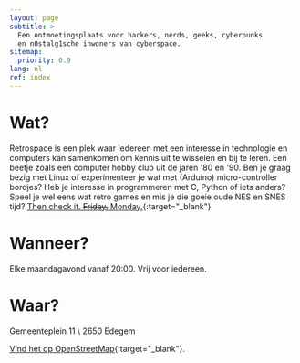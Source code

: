 ```yaml
---
layout: page
subtitle: >
  Een ontmoetingsplaats voor hackers, nerds, geeks, cyberpunks
  en n0stalg1sche inwoners van cyberspace.
sitemap:
  priority: 0.9
lang: nl
ref: index
---
```


# Wat?
Retrospace is een plek waar iedereen met een interesse in technologie en
computers kan samenkomen om kennis uit te wisselen en bij te leren.
Een beetje zoals een computer hobby club uit de jaren '80 en '90.
Ben je graag bezig met Linux of experimenteer je wat met (Arduino) micro-controller bordjes?
Heb je interesse in programmeren met C, Python of iets anders? Speel je wel
eens wat retro games en mis je die goeie oude NES en SNES tijd?
[Then check it. <s>Friday.</s> Monday.](https://getyarn.io/yarn-clip/61adf2ec-4022-42bb-888a-bed13fb50197/gif){:target="_blank"}

# Wanneer?
Elke maandagavond vanaf 20:00. Vrij voor iedereen.

# Waar?
Gemeenteplein 11
\\
2650 Edegem

[Vind het op OpenStreetMap](https://www.openstreetmap.org/?mlat=51.15497&amp;mlon=4.44529#map=13/51.15497/4.44529){:target="_blank"}.
